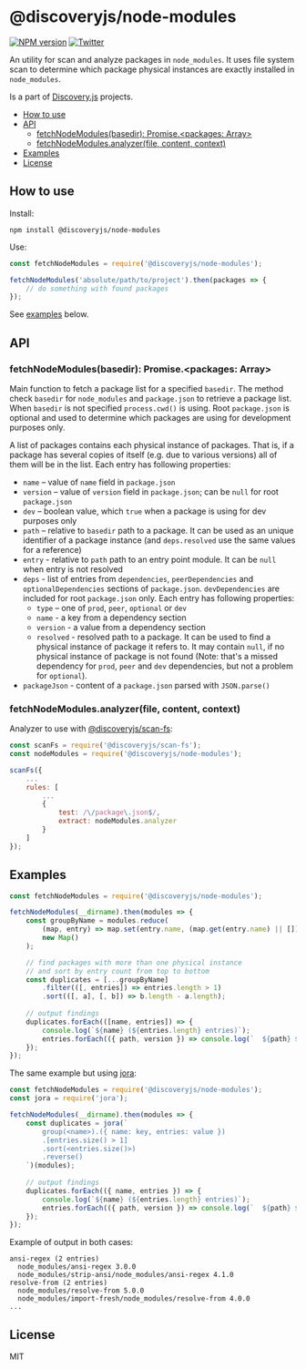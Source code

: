 # @discoveryjs/node-modules

[![NPM version](https://img.shields.io/npm/v/@discoveryjs/node-modules.svg)](https://www.npmjs.com/package/@discoveryjs/node-modules)
[![Twitter](https://img.shields.io/badge/Twitter-@js_discovery-blue.svg)](https://twitter.com/js_discovery)

An utility for scan and analyze packages in `node_modules`. It uses file system scan to determine which package physical instances are exactly installed in `node_modules`.

Is a part of [Discovery.js](https://github.com/discoveryjs) projects.

<!-- TOC depthFrom:2 -->

- [How to use](#how-to-use)
- [API](#api)
    - [fetchNodeModules(basedir): Promise.<packages: Array>](#fetchnodemodulesbasedir-promisepackages-array)
    - [fetchNodeModules.analyzer(file, content, context)](#fetchnodemodulesanalyzerfile-content-context)
- [Examples](#examples)
- [License](#license)

<!-- /TOC -->

## How to use

Install:

```
npm install @discoveryjs/node-modules
```

Use:

```js
const fetchNodeModules = require('@discoveryjs/node-modules');

fetchNodeModules('absolute/path/to/project').then(packages => {
    // do something with found packages
});
```

See [examples](#examples) below.

## API

### fetchNodeModules(basedir): Promise.<packages: Array>

Main function to fetch a package list for a specified `basedir`. The method check `basedir` for `node_modules` and `package.json` to retrieve a package list. When `basedir` is not specified `process.cwd()` is using. Root `package.json` is optional and used to determine which packages are using for development purposes only.

A list of packages contains each physical instance of packages. That is, if a package has several copies of itself (e.g. due to various versions) all of them will be in the list. Each entry has following properties:
- `name` – value of `name` field in `package.json`
- `version` – value of `version` field in `package.json`; can be `null` for root `package.json`
- `dev` – boolean value, which `true` when a package is using for dev purposes only
- `path` – relative to `basedir` path to a package. It can be used as an unique identifier of a package instance (and `deps.resolved` use the same values for a reference)
- `entry` - relative to `path` path to an entry point module. It can be `null` when entry is not resolved
- `deps` - list of entries from `dependencies`, `peerDependencies` and `optionalDependencies` sections of `package.json`. `devDependencies` are included for root `package.json` only. Each entry has following properties:
    - `type` – one of `prod`, `peer`, `optional` or `dev`
    - `name` - a key from a dependency section
    - `version` - a value from a dependency section
    - `resolved` - resolved path to a package. It can be used to find a physical instance of package it refers to. It may contain `null`, if no physical instance of package is not found (Note: that's a missed dependency for `prod`, `peer` and `dev` dependencies, but not a problem for `optional`).
- `packageJson` - content of a `package.json` parsed with `JSON.parse()`

### fetchNodeModules.analyzer(file, content, context)

Analyzer to use with [@discoveryjs/scan-fs](https://github.com/discoveryjs/scan-fs):

```js
const scanFs = require('@discoveryjs/scan-fs');
const nodeModules = require('@discoveryjs/node-modules');

scanFs({
    ...
    rules: [
        ...
        {
            test: /\/package\.json$/,
            extract: nodeModules.analyzer
        }
    ]
});
```

## Examples

```js
const fetchNodeModules = require('@discoveryjs/node-modules');

fetchNodeModules(__dirname).then(modules => {
    const groupByName = modules.reduce(
        (map, entry) => map.set(entry.name, (map.get(entry.name) || []).concat(entry)),
        new Map()
    );

    // find packages with more than one physical instance
    // and sort by entry count from top to bottom
    const duplicates = [...groupByName]
        .filter(([, entries]) => entries.length > 1)
        .sort(([, a], [, b]) => b.length - a.length);
    
    // output findings
    duplicates.forEach(([name, entries]) => {
        console.log(`${name} (${entries.length} entries)`);
        entries.forEach(({ path, version }) => console.log(`  ${path} ${version}`));
    });
});
```

The same example but using [jora](https://github.com/discoveryjs/jora):

```js
const fetchNodeModules = require('@discoveryjs/node-modules');
const jora = require('jora');

fetchNodeModules(__dirname).then(modules => {
    const duplicates = jora(`
        group(<name>).({ name: key, entries: value })
        .[entries.size() > 1]
        .sort(<entries.size()>)
        .reverse()
    `)(modules);
    
    // output findings
    duplicates.forEach(({ name, entries }) => {
        console.log(`${name} (${entries.length} entries)`);
        entries.forEach(({ path, version }) => console.log(`  ${path} ${version}`));
    });
});
```

Example of output in both cases:

```
ansi-regex (2 entries)
  node_modules/ansi-regex 3.0.0
  node_modules/strip-ansi/node_modules/ansi-regex 4.1.0
resolve-from (2 entries)
  node_modules/resolve-from 5.0.0
  node_modules/import-fresh/node_modules/resolve-from 4.0.0
...
```

## License

MIT
